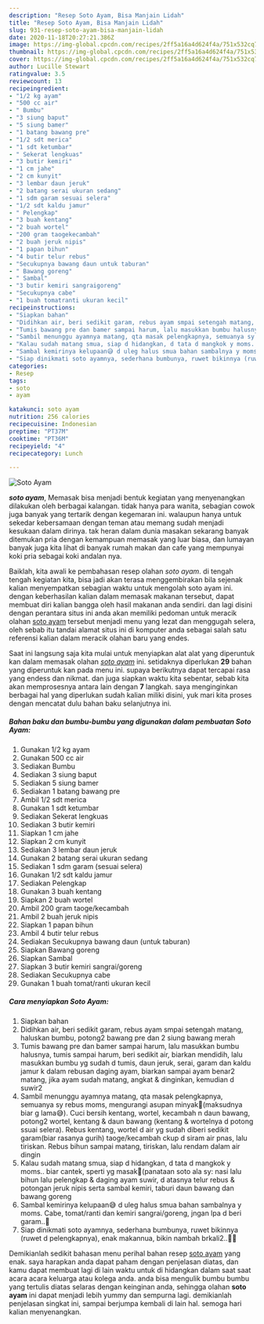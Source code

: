 ```yaml
---
description: "Resep Soto Ayam, Bisa Manjain Lidah"
title: "Resep Soto Ayam, Bisa Manjain Lidah"
slug: 931-resep-soto-ayam-bisa-manjain-lidah
date: 2020-11-18T20:27:21.386Z
image: https://img-global.cpcdn.com/recipes/2ff5a16a4d624f4a/751x532cq70/soto-ayam-foto-resep-utama.jpg
thumbnail: https://img-global.cpcdn.com/recipes/2ff5a16a4d624f4a/751x532cq70/soto-ayam-foto-resep-utama.jpg
cover: https://img-global.cpcdn.com/recipes/2ff5a16a4d624f4a/751x532cq70/soto-ayam-foto-resep-utama.jpg
author: Lucille Stewart
ratingvalue: 3.5
reviewcount: 13
recipeingredient:
- "1/2 kg ayam"
- "500 cc air"
- " Bumbu"
- "3 siung baput"
- "5 siung bamer"
- "1 batang bawang pre"
- "1/2 sdt merica"
- "1 sdt ketumbar"
- " Sekerat lengkuas"
- "3 butir kemiri"
- "1 cm jahe"
- "2 cm kunyit"
- "3 lembar daun jeruk"
- "2 batang serai ukuran sedang"
- "1 sdm garam sesuai selera"
- "1/2 sdt kaldu jamur"
- " Pelengkap"
- "3 buah kentang"
- "2 buah wortel"
- "200 gram taogekecambah"
- "2 buah jeruk nipis"
- "1 papan bihun"
- "4 butir telur rebus"
- "Secukupnya bawang daun untuk taburan"
- " Bawang goreng"
- " Sambal"
- "3 butir kemiri sangraigoreng"
- "Secukupnya cabe"
- "1 buah tomatranti ukuran kecil"
recipeinstructions:
- "Siapkan bahan"
- "Didihkan air, beri sedikit garam, rebus ayam smpai setengah matang, haluskan bumbu, potong2 bawang pre dan 2 siung bawang merah"
- "Tumis bawang pre dan bamer sampai harum, lalu masukkan bumbu halusnya, tumis sampai harum, beri sedikit air, biarkan mendidih, lalu masukkan bumbu yg sudah d tumis, daun jeruk, serai, garam dan kaldu jamur k dalam rebusan daging ayam, biarkan sampai ayam benar2 matang, jika ayam sudah matang, angkat &amp; dinginkan, kemudian d suwir2"
- "Sambil menunggu ayamnya matang, qta masak pelengkapnya, semuanya sy rebus moms, mengurangi asupan minyak🤭(maksudnya biar g lama😅). Cuci bersih kentang, wortel, kecambah n daun bawang, potong2 wortel, kentang &amp; daun bawang (kentang &amp; wortelnya d potong ssuai selera). Rebus kentang, wortel d air yg sudah diberi sedikit garam(biar rasanya gurih) taoge/kecambah ckup d siram air pnas, lalu tiriskan. Rebus bihun sampai matang, tiriskan, lalu rendam dalam air dingin"
- "Kalau sudah matang smua, siap d hidangkan, d tata d mangkok y moms.. biar cantek, sperti yg masak🤭(panataan soto ala sy: nasi lalu bihun lalu pelengkap &amp; daging ayam suwir, d atasnya telur rebus &amp; potongan jeruk nipis serta sambal kemiri, taburi daun bawang dan bawang goreng"
- "Sambal kemirinya kelupaan😅 d uleg halus smua bahan sambalnya y moms. Cabe, tomat/ranti dan kemiri sangrai/goreng, jngan lpa d beri garam..🤭"
- "Siap dinikmati soto ayamnya, sederhana bumbunya, ruwet bikinnya (ruwet d pelengkapnya), enak makannua, bikin nambah brkali2..🤤😂"
categories:
- Resep
tags:
- soto
- ayam

katakunci: soto ayam 
nutrition: 256 calories
recipecuisine: Indonesian
preptime: "PT37M"
cooktime: "PT36M"
recipeyield: "4"
recipecategory: Lunch

---
```



![Soto Ayam](https://img-global.cpcdn.com/recipes/2ff5a16a4d624f4a/751x532cq70/soto-ayam-foto-resep-utama.jpg)

<b><i>soto ayam</i></b>, Memasak bisa menjadi bentuk kegiatan yang menyenangkan dilakukan oleh berbagai kalangan. tidak hanya para wanita, sebagian cowok juga banyak yang tertarik dengan kegemaran ini. walaupun hanya untuk sekedar kebersamaan dengan teman atau memang sudah menjadi kesukaan dalam dirinya. tak heran dalam dunia masakan sekarang banyak ditemukan pria dengan kemampuan memasak yang luar biasa, dan lumayan banyak juga kita lihat di banyak rumah makan dan cafe yang mempunyai koki pria sebagai koki andalan nya.



Baiklah, kita awali ke pembahasan resep olahan <i>soto ayam</i>. di tengah tengah kegiatan kita, bisa jadi akan terasa menggembirakan bila sejenak kalian menyempatkan sebagian waktu untuk mengolah soto ayam ini. dengan keberhasilan kalian dalam memasak makanan tersebut, dapat membuat diri kalian bangga oleh hasil makanan anda sendiri. dan lagi disini dengan perantara situs ini anda akan memiliki pedoman untuk meracik olahan <u>soto ayam</u> tersebut menjadi menu yang lezat dan menggugah selera, oleh sebab itu tandai alamat situs ini di komputer anda sebagai salah satu referensi kalian dalam meracik olahan baru yang endes.


Saat ini langsung saja kita mulai untuk menyiapkan alat alat yang diperuntuk kan dalam memasak olahan <u><i>soto ayam</i></u> ini. setidaknya diperlukan <b>29</b> bahan yang diperuntuk kan pada menu ini. supaya berikutnya dapat tercapai rasa yang endess dan nikmat. dan juga siapkan waktu kita sebentar, sebab kita akan memprosesnya antara lain dengan <b>7</b> langkah. saya menginginkan berbagai hal yang diperlukan sudah kalian miliki disini, yuk mari kita proses dengan mencatat dulu bahan baku selanjutnya ini.

<!--inarticleads1-->

##### Bahan baku dan bumbu-bumbu yang digunakan dalam pembuatan Soto Ayam:

1. Gunakan 1/2 kg ayam
1. Gunakan 500 cc air
1. Sediakan  Bumbu
1. Sediakan 3 siung baput
1. Sediakan 5 siung bamer
1. Sediakan 1 batang bawang pre
1. Ambil 1/2 sdt merica
1. Gunakan 1 sdt ketumbar
1. Sediakan  Sekerat lengkuas
1. Sediakan 3 butir kemiri
1. Siapkan 1 cm jahe
1. Siapkan 2 cm kunyit
1. Sediakan 3 lembar daun jeruk
1. Gunakan 2 batang serai ukuran sedang
1. Sediakan 1 sdm garam (sesuai selera)
1. Gunakan 1/2 sdt kaldu jamur
1. Sediakan  Pelengkap
1. Gunakan 3 buah kentang
1. Siapkan 2 buah wortel
1. Ambil 200 gram taoge/kecambah
1. Ambil 2 buah jeruk nipis
1. Siapkan 1 papan bihun
1. Ambil 4 butir telur rebus
1. Sediakan Secukupnya bawang daun (untuk taburan)
1. Siapkan  Bawang goreng
1. Siapkan  Sambal
1. Siapkan 3 butir kemiri sangrai/goreng
1. Sediakan Secukupnya cabe
1. Gunakan 1 buah tomat/ranti ukuran kecil




<!--inarticleads2-->

##### Cara menyiapkan Soto Ayam:

1. Siapkan bahan
1. Didihkan air, beri sedikit garam, rebus ayam smpai setengah matang, haluskan bumbu, potong2 bawang pre dan 2 siung bawang merah
1. Tumis bawang pre dan bamer sampai harum, lalu masukkan bumbu halusnya, tumis sampai harum, beri sedikit air, biarkan mendidih, lalu masukkan bumbu yg sudah d tumis, daun jeruk, serai, garam dan kaldu jamur k dalam rebusan daging ayam, biarkan sampai ayam benar2 matang, jika ayam sudah matang, angkat &amp; dinginkan, kemudian d suwir2
1. Sambil menunggu ayamnya matang, qta masak pelengkapnya, semuanya sy rebus moms, mengurangi asupan minyak🤭(maksudnya biar g lama😅). Cuci bersih kentang, wortel, kecambah n daun bawang, potong2 wortel, kentang &amp; daun bawang (kentang &amp; wortelnya d potong ssuai selera). Rebus kentang, wortel d air yg sudah diberi sedikit garam(biar rasanya gurih) taoge/kecambah ckup d siram air pnas, lalu tiriskan. Rebus bihun sampai matang, tiriskan, lalu rendam dalam air dingin
1. Kalau sudah matang smua, siap d hidangkan, d tata d mangkok y moms.. biar cantek, sperti yg masak🤭(panataan soto ala sy: nasi lalu bihun lalu pelengkap &amp; daging ayam suwir, d atasnya telur rebus &amp; potongan jeruk nipis serta sambal kemiri, taburi daun bawang dan bawang goreng
1. Sambal kemirinya kelupaan😅 d uleg halus smua bahan sambalnya y moms. Cabe, tomat/ranti dan kemiri sangrai/goreng, jngan lpa d beri garam..🤭
1. Siap dinikmati soto ayamnya, sederhana bumbunya, ruwet bikinnya (ruwet d pelengkapnya), enak makannua, bikin nambah brkali2..🤤😂




Demikianlah sedikit bahasan menu perihal bahan resep <u>soto ayam</u> yang enak. saya harapkan anda dapat paham dengan penjelasan diatas, dan kamu dapat membuat lagi di lain waktu untuk di hidangkan dalam saat saat acara acara keluarga atau kolega anda. anda bisa mengulik bumbu bumbu yang tertulis diatas selaras dengan keinginan anda, sehingga olahan <b>soto ayam</b> ini dapat menjadi lebih yummy dan sempurna lagi. demikianlah penjelasan singkat ini, sampai berjumpa kembali di lain hal. semoga hari kalian menyenangkan.
